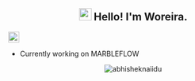 <h2 align="center"><img src="https://media.giphy.com/media/hvRJCLFzcasrR4ia7z/giphy.gif" width="25px"> Hello! I'm Woreira.</h2>
<a href="https://www.linkedin.com/in/lucas-moreira-b5118117a/">
  <img align="certer" alt="Woreira's Linkedin" width="22px" src="https://raw.githubusercontent.com/peterthehan/peterthehan/master/assets/linkedin.svg" />
</a>

- Currently working on MARBLEFLOW  

<p align="center"> <img src="https://github-readme-stats.vercel.app/api?username=Woreira&show_icons=true&theme=gotham" alt="abhisheknaiidu" />

